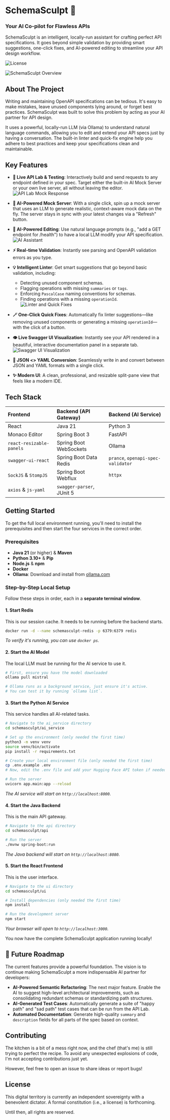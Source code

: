 # SchemaSculpt 🗿

### Your AI Co-pilot for Flawless APIs

SchemaSculpt is an intelligent, locally-run assistant for crafting perfect API specifications. It goes beyond simple validation by providing smart suggestions, one-click fixes, and AI-powered editing to streamline your API design workflow.


![License](https://img.shields.io/badge/License-All_Rights_Reserved-red)


![SchemaSculpt Overview](./assets/images/overview.png)

## About The Project

Writing and maintaining OpenAPI specifications can be tedious. It's easy to make mistakes, leave unused components lying around, or forget best practices. SchemaSculpt was built to solve this problem by acting as your AI partner for API design.

It uses a powerful, locally-run LLM (via Ollama) to understand natural language commands, allowing you to edit and extend your API specs just by having a conversation. The built-in linter and quick-fix engine help you adhere to best practices and keep your specifications clean and maintainable.

## Key Features

* **🧪 Live API Lab & Testing**: Interactively build and send requests to any endpoint defined in your spec. Target either the built-in AI Mock Server or your own live server, all without leaving the editor.
![API Lab Mock Response](./assets/images/mock-response.png)

* **🤖 AI-Powered Mock Server**: With a single click, spin up a mock server that uses an LLM to generate realistic, context-aware mock data on the fly. The server stays in sync with your latest changes via a "Refresh" button.
* **🤖 AI-Powered Editing**: Use natural language prompts (e.g., "add a GET endpoint for /health") to have a local LLM modify your API specification.
![AI Assistant](./assets/images/ai-assistant.png)

* **⚡ Real-time Validation**: Instantly see parsing and OpenAPI validation errors as you type.
* **💡 Intelligent Linter**: Get smart suggestions that go beyond basic validation, including:
    * Detecting unused component schemas.
    * Flagging operations with missing `summaries` or `tags`.
    * Enforcing `PascalCase` naming conventions for schemas.
    * Finding operations with a missing `operationId`.
![Linter and Quick Fixes](./assets/images/linter-and-fixes.png)

* **🪄 One-Click Quick Fixes**: Automatically fix linter suggestions—like removing unused components or generating a missing `operationId`—with the click of a button.
* **👁️ Live Swagger UI Visualization**: Instantly see your API rendered in a beautiful, interactive documentation panel in a separate tab.
![Swagger UI Visualization](./assets/images/swagger-ui.png)

* **🔄 JSON <> YAML Conversion**: Seamlessly write in and convert between JSON and YAML formats with a single click.
* **✨ Modern UI**: A clean, professional, and resizable split-pane view that feels like a modern IDE.


## Tech Stack

| Frontend                | Backend (API Gateway)         | Backend (AI Service)         |
| :---------------------- | :---------------------------- | :--------------------------- |
| React                   | Java 21                       | Python 3                     |
| Monaco Editor           | Spring Boot 3                 | FastAPI                      |
| `react-resizable-panels`| Spring Boot WebSockets        | Ollama                       |
| `swagger-ui-react`      | Spring Boot Data Redis        | `prance`, `openapi-spec-validator` |
| `SockJS` & `StompJS`    | Spring Boot Webflux           | `httpx`                      |
| `axios` & `js-yaml`     | `swagger-parser`, JUnit 5     |                              |


## Getting Started

To get the full local environment running, you'll need to install the prerequisites and then start the four services in the correct order.

### Prerequisites

* **Java 21** (or higher) & **Maven**
* **Python 3.10+** & **Pip**
* **Node.js** & **npm**
* **Docker**
* **Ollama**: Download and install from [ollama.com](https://ollama.com)

### Step-by-Step Local Setup

Follow these steps in order, each in a **separate terminal window**.

#### **1. Start Redis**
This is our session cache. It needs to be running before the backend starts.
```bash
docker run -d --name schemasculpt-redis -p 6379:6379 redis
```
*To verify it's running, you can use `docker ps`.*

#### **2. Start the AI Model**
The local LLM must be running for the AI service to use it.
```bash
# First, ensure you have the model downloaded
ollama pull mistral

# Ollama runs as a background service, just ensure it's active.
# You can test it by running `ollama list`.
```

#### **3. Start the Python AI Service**
This service handles all AI-related tasks.
```bash
# Navigate to the ai_service directory
cd schemasculpt/ai_service

# Set up the environment (only needed the first time)
python3 -m venv venv
source venv/bin/activate
pip install -r requirements.txt

# Create your local environment file (only needed the first time)
cp .env.example .env 
# Now, edit the .env file and add your Hugging Face API token if needed.

# Run the server
uvicorn app.main:app --reload
```
*The AI service will start on `http://localhost:8000`.*

#### **4. Start the Java Backend**
This is the main API gateway.
```bash
# Navigate to the api directory
cd schemasculpt/api

# Run the server
./mvnw spring-boot:run
```
*The Java backend will start on `http://localhost:8080`.*

#### **5. Start the React Frontend**
This is the user interface.
```bash
# Navigate to the ui directory
cd schemasculpt/ui

# Install dependencies (only needed the first time)
npm install

# Run the development server
npm start
```
*Your browser will open to `http://localhost:3000`.*

You now have the complete SchemaSculpt application running locally!

## 🚀 Future Roadmap

The current features provide a powerful foundation. The vision is to continue making SchemaSculpt a more indispensable AI partner for developers:

* **AI-Powered Semantic Refactoring**: The next major feature. Enable the AI to suggest high-level architectural improvements, such as consolidating redundant schemas or standardizing path structures.
* **AI-Generated Test Cases**: Automatically generate a suite of "happy path" and "sad path" test cases that can be run from the API Lab.
* **Automated Documentation**: Generate high-quality `summary` and `description` fields for all parts of the spec based on context.


## Contributing

The kitchen is a bit of a mess right now, and the chef (that's me) is still trying to perfect the recipe. To avoid any unexpected explosions of code, I'm not accepting contributions just yet.

However, feel free to open an issue to share ideas or report bugs!

## License

This digital territory is currently an independent sovereignty with a benevolent dictator. A formal constitution (i.e., a license) is forthcoming.

Until then, all rights are reserved.
